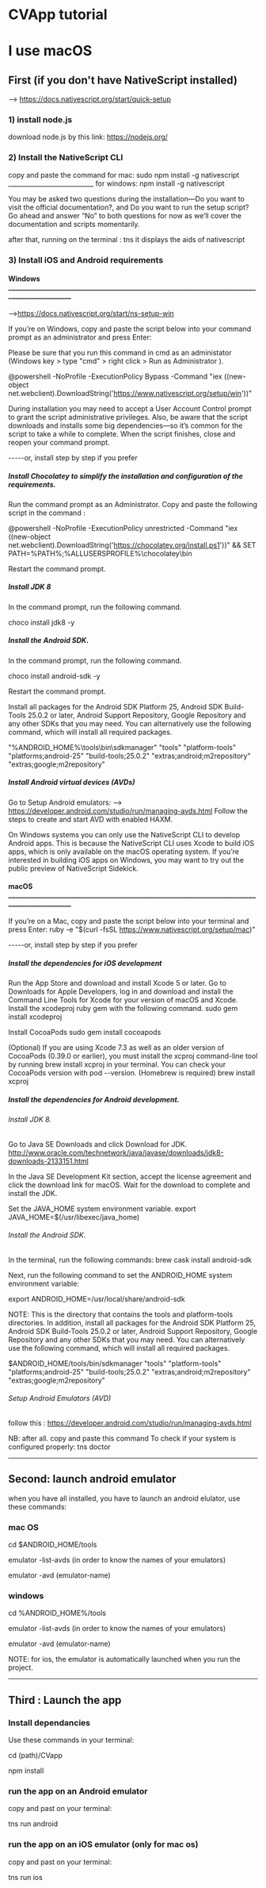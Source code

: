 # CVApp tutorial






# I use macOS



## First (if you don't have NativeScript installed)
--> https://docs.nativescript.org/start/quick-setup


### 1) install node.js
download node.js by this link:  https://nodejs.org/


### 2) Install the NativeScript CLI
copy and paste the command for mac: sudo npm install -g nativescript
___________________________ for windows: npm install -g nativescript

You may be asked two questions during the installation—Do you want to visit the official documentation?, and Do you want to run the setup script? Go ahead and answer “No” to both questions for now as we’ll cover the documentation and scripts momentarily.

after that, running on the terminal : tns
it displays the aids of nativescript


### 3) Install iOS and Android requirements

#### Windows ______________________________________________________________________________________________

-->https://docs.nativescript.org/start/ns-setup-win

If you’re on Windows, copy and paste the script below into your command prompt as an administrator and press Enter:

Please be sure that you run this command in cmd as an administator (Windows key > type "cmd" > right click > Run as Administrator ).

@powershell -NoProfile -ExecutionPolicy Bypass -Command "iex ((new-object net.webclient).DownloadString('https://www.nativescript.org/setup/win'))"

During installation you may need to accept a User Account Control prompt to grant the script administrative privileges. Also, be aware that the script downloads and installs some big dependencies—so it’s common for the script to take a while to complete. When the script finishes, close and reopen your command prompt.


-----or, install step by step if you prefer


##### Install Chocolatey to simplify the installation and configuration of the requirements.

Run the command prompt as an Administrator.
Copy and paste the following script in the command :

@powershell -NoProfile -ExecutionPolicy unrestricted -Command "iex ((new-object net.webclient).DownloadString('https://chocolatey.org/install.ps1'))" && SET PATH=%PATH%;%ALLUSERSPROFILE%\chocolatey\bin

Restart the command prompt.

##### Install JDK 8

In the command prompt, run the following command.

choco install jdk8 -y

##### Install the Android SDK.

In the command prompt, run the following command.

choco install android-sdk -y

Restart the command prompt.

Install all packages for the Android SDK Platform 25, Android SDK Build-Tools 25.0.2 or later, Android Support Repository, Google Repository and any other SDKs that you may need. You can alternatively use the following command, which will install all required packages.

"%ANDROID_HOME%\tools\bin\sdkmanager" "tools" "platform-tools" "platforms;android-25" "build-tools;25.0.2" "extras;android;m2repository" "extras;google;m2repository"


##### Install Android virtual devices (AVDs)

Go to Setup Android emulators: --> https://developer.android.com/studio/run/managing-avds.html
Follow the steps to create and start AVD with enabled HAXM.


On Windows systems you can only use the NativeScript CLI to develop Android apps. This is because the NativeScript CLI uses Xcode to build iOS apps, which is only available on the macOS operating system. If you’re interested in building iOS apps on Windows, you may want to try out the public preview of NativeScript Sidekick.


#### macOS ______________________________________________________________________________________________


If you’re on a Mac, copy and paste the script below into your terminal and press Enter:
ruby -e "$(curl -fsSL https://www.nativescript.org/setup/mac)"

-----or, install step by step if you prefer


##### Install the dependencies for iOS development

Run the App Store and download and install Xcode 5 or later.
Go to Downloads for Apple Developers, log in and download and install the Command Line Tools for Xcode for your version of macOS and Xcode.
Install the xcodeproj ruby gem with the following command.
sudo gem install xcodeproj

Install CocoaPods
sudo gem install cocoapods

(Optional) If you are using Xcode 7.3 as well as an older version of CocoaPods (0.39.0 or earlier), you must install the xcproj command-line tool by running brew install xcproj in your terminal. You can check your CocoaPods version with pod --version. (Homebrew is required)
brew install xcproj

##### Install the dependencies for Android development.

###### Install JDK 8.
Go to Java SE Downloads and click Download for JDK.   http://www.oracle.com/technetwork/java/javase/downloads/jdk8-downloads-2133151.html

In the Java SE Development Kit section, accept the license agreement and click the download link for macOS.
Wait for the download to complete and install the JDK.

Set the JAVA_HOME system environment variable.
export JAVA_HOME=$(/usr/libexec/java_home)

###### Install the Android SDK.

In the terminal, run the following commands:
brew cask install android-sdk

Next, run the following command to set the ANDROID_HOME system environment variable:

export ANDROID_HOME=/usr/local/share/android-sdk

NOTE: This is the directory that contains the tools and platform-tools directories.
In addition, install all packages for the Android SDK Platform 25, Android SDK Build-Tools 25.0.2 or later, Android Support Repository, Google Repository and any other SDKs that you may need. You can alternatively use the following command, which will install all required packages.

$ANDROID_HOME/tools/bin/sdkmanager "tools" "platform-tools" "platforms;android-25" "build-tools;25.0.2" "extras;android;m2repository" "extras;google;m2repository"

###### Setup Android Emulators (AVD)

follow this : https://developer.android.com/studio/run/managing-avds.html







NB: after all. copy and paste this command To check if your system is configured properly: tns doctor

------------------------------------------------------------------------------------------------------------------------




## Second: launch android emulator
when you have all installed, you have to launch an android elulator, use these commands:
### mac OS
cd $ANDROID_HOME/tools

emulator -list-avds (in order to know the names of your emulators)

emulator -avd (emulator-name)

### windows
cd %ANDROID_HOME%/tools

emulator -list-avds (in order to know the names of your emulators)

emulator -avd (emulator-name)


NOTE: for ios, the emulator is  automatically launched when you run the project.


---------------------------------------------------------------------------------------------------------------------------


## Third : Launch the app

### Install dependancies
Use these commands in your terminal:

cd (path)/CVapp

npm install

### run the app on an Android emulator
copy and past on your terminal:

tns run android

### run the app on an iOS emulator (only for mac os)
copy and past on your terminal:

tns run ios



